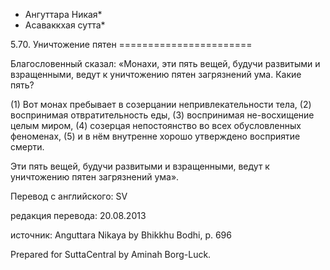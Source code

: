 * Ангуттара Никая*
* Асаваккхая сутта*

5\.70\. Уничтожение пятен
\=\=\=\=\=\=\=\=\=\=\=\=\=\=\=\=\=\=\=\=\=\=\=

Благословенный сказал: «Монахи, эти пять вещей, будучи развитыми и взращенными, ведут к уничтожению пятен загрязнений ума\. Какие пять?

\(1\) Вот монах пребывает в созерцании непривлекательности тела, \(2\) воспринимая отвратительность еды, \(3\) воспринимая не\-восхищение целым миром, \(4\) созерцая непостоянство во всех обусловленных феноменах, \(5\) и в нём внутренне хорошо утверждено восприятие смерти\.

Эти пять вещей, будучи развитыми и взращенными, ведут к уничтожению пятен загрязнений ума»\.

Перевод с английского: SV

редакция перевода: 20\.08\.2013

источник: Anguttara Nikaya by Bhikkhu Bodhi, p\. 696

Prepared for SuttaCentral by Aminah Borg\-Luck\.